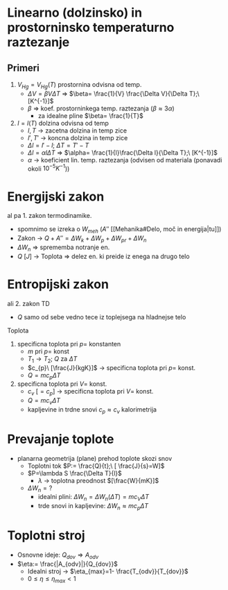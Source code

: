 # Linearno (dolzinsko) in prostorninsko temperaturno raztezanje
## Primeri
1. $V_{Hg}=V_{Hg}(T)$ prostornina odvisna od temp.
	- $\Delta V=\beta V\Delta T$ => $\beta= \frac{1}{V} \frac{\Delta V}{\Delta T};\ [K^{-1}]$
	- $\beta$ => koef. prostorninkega temp. raztezanja ($\beta\approx3\alpha$)
		- za idealne pline $\beta= \frac{1}{T}$
2. $l=l(T)$ dolzina odvisna od temp
	- $l,T$ -> zacetna dolzina in temp zice
	- $l',T'$ -> koncna dolzina in temp zice
	- $\Delta l=l'-l;\ \Delta T=T'-T$
	- $\Delta l=\alpha l\Delta T$ => $\alpha= \frac{1}{l}\frac{\Delta l}{\Delta T};\ [K^{-1}]$
	- $\alpha$ -> koeficient lin. temp. raztezanja (odvisen od materiala (ponavadi okoli $10^{-5}K^{-1}$))
# Energijski zakon
al pa 1. zakon termodinamike.
- spomnimo se izreka o $W_{meh}$ ($A''$ [[Mehanika#Delo, moč in energija|tu]])
- Zakon -> $Q+A''=\Delta W_{k}+\Delta W_{p}+\Delta W_{pr}+\Delta W_{n}$
- $\Delta W_{n}$ => sprememba notranje en.
- $Q\ [J]$ -> Toplota => delez en. ki preide iz enega na drugo telo
# Entropijski zakon
ali 2. zakon TD
- $Q$ samo od sebe vedno tece iz toplejsega na hladnejse telo

Toplota
1. specificna toplota pri $p=$ konstanten
	- $m$ pri $p=$ konst
	- $T_{1}\to T_{2};\ Q$ za $\Delta T$
	- $c_{p}\ [\frac{J}{kgK}]$ -> specificna toplota pri $p=$ konst.
	- $Q=mc_{p}\Delta T$
2. specificna toplota pri $V=$ konst.
	- $c_{v}\ [=c_{p}]$ -> specificna toplota pri $V=$ konst.
	- $Q=mc_{v}\Delta T$
	- kapljevine in trdne snovi $c_{p}\approx c_{v}$
kalorimetrija

# Prevajanje toplote
- planarna geometrija (plane) prehod toplote skozi snov
	-  Toplotni tok $P:= \frac{Q}{t};\ [ \frac{J}{s}=W]$
	- $P=\lambda S \frac{\Delta T}{l}$
		- $\lambda$ -> toplotna preodnost $[\frac{W}{mK}]$
	- $\Delta W_{n}=?$
		- idealni plini: $\Delta W_{n}=\Delta W_{n}(\Delta T)=mc_{V}\Delta T$
		- trde snovi in kapljevine: $\Delta W_{n}\approx mc_{p}\Delta T$

# Toplotni stroj
- Osnovne ideje: $Q_{dov}\Rightarrow A_{odv}$
- $\eta:= \frac{|A_{odv}|}{Q_{dov}}$
	- Idealni stroj -> $\eta_{max}=1- \frac{T_{odv}}{T_{dov}}$
	- $0\le\eta\le\eta_{max}\lt1$